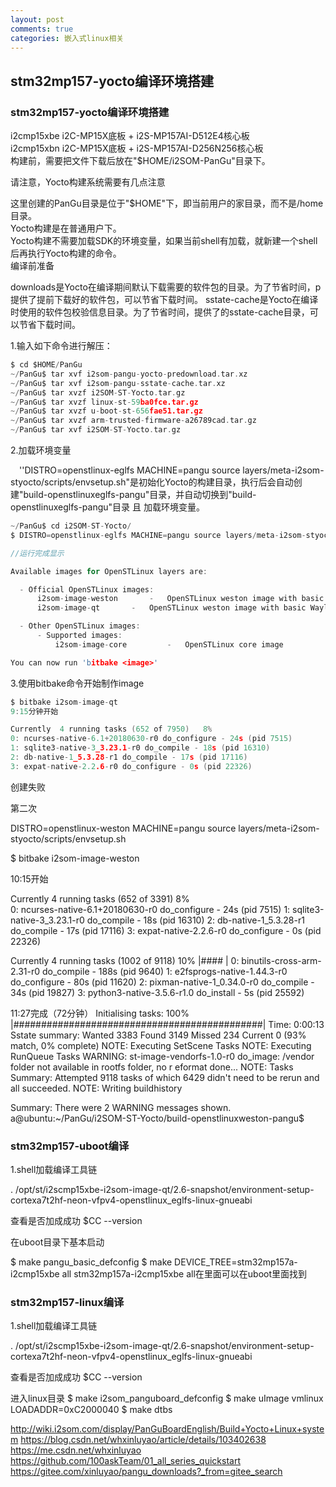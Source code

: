 ```yaml
---
layout: post
comments: true
categories: 嵌入式linux相关
---
```

## stm32mp157-yocto编译环境搭建

### stm32mp157-yocto编译环境搭建

i2cmp15xbe	i2C-MP15X底板 + i2S-MP157AI-D512E4核心板<br>
i2cmp15xbn	i2C-MP15X底板 + i2S-MP157AI-D256N256核心板<br>
构建前，需要把文件下载后放在"$HOME/i2SOM-PanGu"目录下。<br>

请注意，Yocto构建系统需要有几点注意<br>

这里创建的PanGu目录是位于"$HOME"下，即当前用户的家目录，而不是/home目录。<br>
Yocto构建是在普通用户下。<br>
Yocto构建不需要加载SDK的环境变量，如果当前shell有加载，就新建一个shell后再执行Yocto构建的命令。<br>
编译前准备<br>

downloads是Yocto在编译期间默认下载需要的软件包的目录。为了节省时间，p提供了提前下载好的软件包，可以节省下载时间。
sstate-cache是Yocto在编译时使用的软件包校验信息目录。为了节省时间，提供了的sstate-cache目录，可以节省下载时间。

1.输入如下命令进行解压：
```c
$ cd $HOME/PanGu
~/PanGu$ tar xvf i2som-pangu-yocto-predownload.tar.xz
~/PanGu$ tar xvf i2som-pangu-sstate-cache.tar.xz
~/PanGu$ tar xvzf i2SOM-ST-Yocto.tar.gz
~/PanGu$ tar xvzf linux-st-59ba0fce.tar.gz
~/PanGu$ tar xvzf u-boot-st-656fae51.tar.gz
~/PanGu$ tar xvzf arm-trusted-firmware-a26789cad.tar.gz
~/PanGu$ tar xvf i2SOM-ST-Yocto.tar.gz
```

2.加载环境变量

 ''DISTRO=openstlinux-eglfs MACHINE=pangu source layers/meta-i2som-styocto/scripts/envsetup.sh"是初始化Yocto的构建目录，执行后会自动创建"build-openstlinuxeglfs-pangu"目录，并自动切换到"build-openstlinuxeglfs-pangu"目录 且 加载环境变量。



```c
~/PanGu$ cd i2SOM-ST-Yocto/
$ DISTRO=openstlinux-eglfs MACHINE=pangu source layers/meta-i2som-styocto/scripts/envsetup.sh

//运行完成显示

Available images for OpenSTLinux layers are:

  - Official OpenSTLinux images:
      i2som-image-weston       -   OpenSTLinux weston image with basic Wayland support (if enable in distro)
      i2som-image-qt       -   OpenSTLinux weston image with basic Wayland support (if enable in distro)

  - Other OpenSTLinux images:
      - Supported images:
          i2som-image-core         -   OpenSTLinux core image

You can now run 'bitbake <image>'
```

3.使用bitbake命令开始制作image
```c
$ bitbake i2som-image-qt
9:15分钟开始

Currently  4 running tasks (652 of 7950)   8%                      
0: ncurses-native-6.1+20180630-r0 do_configure - 24s (pid 7515)
1: sqlite3-native-3_3.23.1-r0 do_compile - 18s (pid 16310)
2: db-native-1_5.3.28-r1 do_compile - 17s (pid 17116)
3: expat-native-2.2.6-r0 do_configure - 0s (pid 22326)
```

创建失败


第二次

DISTRO=openstlinux-weston MACHINE=pangu source layers/meta-i2som-styocto/scripts/envsetup.sh

$ bitbake i2som-image-weston

10:15开始

Currently  4 running tasks (652 of 3391)   8%                      
0: ncurses-native-6.1+20180630-r0 do_configure - 24s (pid 7515)
1: sqlite3-native-3_3.23.1-r0 do_compile - 18s (pid 16310)
2: db-native-1_5.3.28-r1 do_compile - 17s (pid 17116)
3: expat-native-2.2.6-r0 do_configure - 0s (pid 22326)


Currently  4 running tasks (1002 of 9118)  10% |####                                 |
0: binutils-cross-arm-2.31-r0 do_compile - 188s (pid 9640)
1: e2fsprogs-native-1.44.3-r0 do_configure - 80s (pid 11620)
2: pixman-native-1_0.34.0-r0 do_compile - 34s (pid 19827)
3: python3-native-3.5.6-r1.0 do_install - 5s (pid 25592)


11:27完成（72分钟）
Initialising tasks: 100% |#############################################| Time: 0:00:13
Sstate summary: Wanted 3383 Found 3149 Missed 234 Current 0 (93% match, 0% complete)
NOTE: Executing SetScene Tasks
NOTE: Executing RunQueue Tasks
WARNING: st-image-vendorfs-1.0-r0 do_image: /vendor folder not available in rootfs folder, no r                     eformat done...
NOTE: Tasks Summary: Attempted 9118 tasks of which 6429 didn't need to be rerun and all succeeded.
NOTE: Writing buildhistory

Summary: There were 2 WARNING messages shown.
a@ubuntu:~/PanGu/i2SOM-ST-Yocto/build-openstlinuxweston-pangu$




### stm32mp157-uboot编译

1.shell加载编译工具链 

 . /opt/st/i2scmp15xbe-i2som-image-qt/2.6-snapshot/environment-setup-cortexa7t2hf-neon-vfpv4-openstlinux_eglfs-linux-gnueabi

查看是否加成成功
$CC --version

在uboot目录下基本启动

$ make pangu_basic_defconfig
$ make DEVICE_TREE=stm32mp157a-i2cmp15xbe all
   stm32mp157a-i2cmp15xbe all在里面可以在uboot里面找到


### stm32mp157-linux编译

1.shell加载编译工具链 

 . /opt/st/i2scmp15xbe-i2som-image-qt/2.6-snapshot/environment-setup-cortexa7t2hf-neon-vfpv4-openstlinux_eglfs-linux-gnueabi

查看是否加成成功
$CC --version

进入linux目录
$ make i2som_panguboard_defconfig
$ make uImage vmlinux LOADADDR=0xC2000040
$ make dtbs

http://wiki.i2som.com/display/PanGuBoardEnglish/Build+Yocto+Linux+system
https://blog.csdn.net/whxinluyao/article/details/103402638
https://me.csdn.net/whxinluyao
https://github.com/100askTeam/01_all_series_quickstart
https://gitee.com/xinluyao/pangu_downloads?_from=gitee_search

